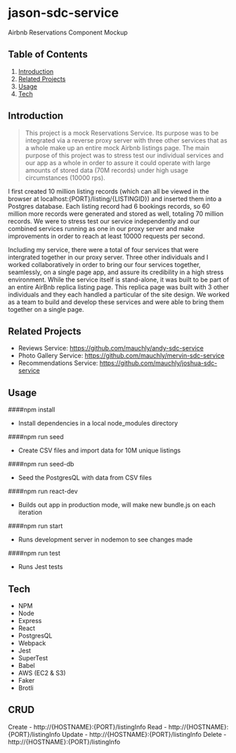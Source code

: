 # jason-sdc-service
Airbnb Reservations Component Mockup

## Table of Contents

1. [Introduction](#Introduction)
1. [Related Projects](#Related-Projects)
1. [Usage](#Usage)
1. [Tech](#Tech)

## Introduction

> This project is a mock Reservations Service. Its purpose was to be integrated via a reverse proxy server with three other services that as a whole make up an entire mock Airbnb listings page. The main purpose of this project was to stress test our individual services and our app as a whole in order to assure it could operate with large amounts of stored data (70M records) under high usage circumstances (10000 rps).

I first created 10 million listing records (which can all be viewed in the browser at localhost:{PORT}/listing/{LISTINGID}) and inserted them into a Postgres database. Each listing record had 6 bookings records, so 60 million more records were generated and stored as well, totaling 70 million records. We were to stress test our service independently and our combined services running as one in our proxy server and make improvements in order to reach at least 10000 requests per second.

Including my service, there were a total of four services that were intergrated together in our proxy server. Three other individuals and I worked collaboratively in order to bring our four services together, seamlessly, on a single page app, and assure its credibility in a high stress environment. While the service itself is stand-alone, it was built to be part of an entire AirBnb replica listing page. This replica page was built with 3 other individuals and they each handled a particular of the site design. We worked as a team to build and develop these services and were able to bring them together on a single page.

## Related Projects

  - Reviews Service: https://github.com/mauchly/andy-sdc-service
  - Photo Gallery Service: https://github.com/mauchly/mervin-sdc-service
  - Recommendations Service: https://github.com/mauchly/joshua-sdc-service

## Usage

####npm install
  - Install dependencies in a local node_modules directory

####npm run seed
  - Create CSV files and import data for 10M unique listings

####npm run seed-db
 - Seed the PostgresQL with data from CSV files

####npm run react-dev
  - Builds out app in production mode, will make new bundle.js on each iteration

####npm run start
  - Runs development server in nodemon to see changes made

####npm run test
  - Runs Jest tests

## Tech

- NPM
- Node
- Express
- React
- PostgresQL
- Webpack
- Jest
- SuperTest
- Babel
- AWS (EC2 & S3)
- Faker
- Brotli

## CRUD

Create - http://{HOSTNAME}:{PORT}/listingInfo
Read - http://{HOSTNAME}:{PORT}/listingInfo
Update - http://{HOSTNAME}:{PORT}/listingInfo
Delete - http://{HOSTNAME}:{PORT}/listingInfo
